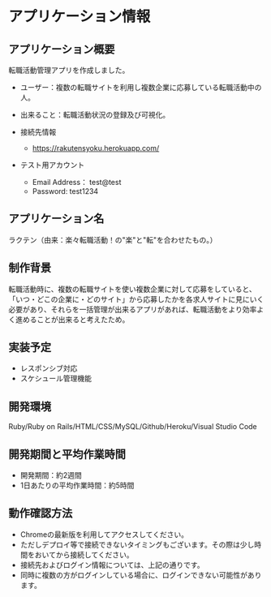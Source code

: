 # アプリケーション情報

## アプリケーション概要
転職活動管理アプリを作成しました。 
* ユーザー：複数の転職サイトを利用し複数企業に応募している転職活動中の人。
* 出来ること：転職活動状況の登録及び可視化。

* 接続先情報
  * https://rakutensyoku.herokuapp.com/
* テスト用アカウント
  * Email Address： test@test
  * Password: test1234

## アプリケーション名
ラクテン（由来：楽々転職活動！の"楽"と"転"を合わせたもの。）

## 制作背景
転職活動時に、複数の転職サイトを使い複数企業に対して応募をしていると、「いつ・どこの企業に・どのサイト」から応募したかを各求人サイトに見にいく必要があり、それらを一括管理が出来るアプリがあれば、転職活動をより効率よく進めることが出来ると考えたため。

## 実装予定
* レスポンシブ対応
* スケシュール管理機能

  
## 開発環境
Ruby/Ruby on Rails/HTML/CSS/MySQL/Github/Heroku/Visual Studio Code

## 開発期間と平均作業時間
* 開発期間：約2週間
* 1日あたりの平均作業時間：約5時間

## 動作確認方法
* Chromeの最新版を利用してアクセスしてください。
* ただしデプロイ等で接続できないタイミングもございます。その際は少し時間をおいてから接続してください。
* 接続先およびログイン情報については、上記の通りです。
* 同時に複数の方がログインしている場合に、ログインできない可能性があります。
